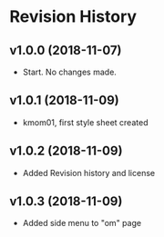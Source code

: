 Revision History
===========================================

v1.0.0 (2018-11-07)
-------------------
* Start.  No changes made.

v1.0.1 (2018-11-09)
-------------------
* kmom01, first style sheet created

v1.0.2 (2018-11-09)
-------------------
* Added Revision history and license

v1.0.3 (2018-11-09)
-------------------
* Added side menu to "om" page
